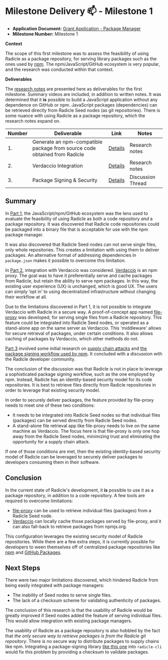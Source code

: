 # Milestone Delivery :mailbox: - Milestone 1

* **Application Document:** [Grant Application - Package Manager](https://radicle.community/t/grant-application-package-manager/3122)
* **Milestone Number:** Milestone 1

**Context**

The scope of this first milestone was to assess the feasibility of using Radicle as a package repository, for serving library packages such as the ones used by [npm](https://npmjs.org). The npm/JavaScript/GitHub ecosystem is very popular, and the research was conducted within that context.

**Deliverables**

The [research notes](./part1-details.md) are presented here as deliverables for the first milestone. Summary videos are included, in addition to written notes. It was determined that it **is** possible to build a JavaScript application without any dependence on GitHub or npm. JavaScript packages (dependencies) can be retrieved directly from Radicle Seed nodes (as git repositories). There is some nuance with using Radicle as a package repository, which the research notes expand on.

| Number | Deliverable | Link | Notes |
| ------------- | ------------- | ------------- |------------- |
| 1. | Generate an npm-compatible package from source code obtained from Radicle | [Details](./part1-details.md) | Research notes |
| 2. | Verdaccio Integration | [Details](./part2-details.md) | Research notes |
| 3. | Package Signing & Security | [Details](https://radicle.community/t/discussion-package-signing-security/3157) | Discussion Thread |

## Summary

In [Part 1](./part1-details.md), the JavaScript/npm/GitHub ecosystem was the lens used to evaluate the feasibility of using Radicle as both a code repository *and* a package repository. It was discovered that Radicle code repositories could be packaged into a binary file that is acceptable for use with the npm package manager.

It was also discovered that Radicle Seed nodes can not serve single files, only whole repositories. This creates a limitation with using them to deliver packages. An alternative format of addressing dependencies in `package.json` makes it possible to overcome this limitation.

In [Part 2](./part2-details.md), integration with Verdaccio was considered. [Verdaccio](https://verdaccio.org/) is an npm proxy. The goal was to have it preferentially serve and cache packages from Radicle, but retain the ability to serve npm packages. In this way, the existing user experience (UX) is unchanged, which is good UX. The users can simply ‘opt in’ to using decentralized infrastructure without changing their workflow at all.

Due to the limitations discovered in Part 1, it is not possible to integrate Verdaccio with Radicle in a secure way. A proof-of-concept app named [file-proxy](https://github.com/christroutner/file-proxy) was developed, for serving single files from a Radicle repository. This feature could be integrated into Radicle Seed nodes, or operated as a stand-alone app on the same server as Verdaccio. This 'middleware' allows for secure retrieval of packages, under certain conditions. It also allows caching of packages by Verdaccio, which other methods do not.

[Part 3](https://radicle.community/t/discussion-package-signing-security/3157) involved some initial research on [supply chain attacks](https://snyk.io/blog/npm-security-preventing-supply-chain-attacks/) and [the package signing workflow used by npm](https://docs.npmjs.com/about-registry-signatures). It concluded with a discussion with the Radicle developer community.

The conclusion of the discussion was that Radicle is not in place to leverage a sophisticated package signing workflow, such as the one employed by npm. Instead, Radicle has an identity-based security model for its code repositories. It is best to retrieve files directly from Radicle repositories in order to leverage that existing security model.

In order to securely deliver packages, the feature provided by file-proxy needs to meet one of these two conditions:
- It needs to be integrated into Radicle Seed nodes so that individual files (packages) can be served directly from Radicle Seed nodes.
- A stand-alone file retrieval app like file-proxy needs to live on the same machine as Verdaccio. The focus here is that file-proxy is only one hop away from the Radicle Seed nodes, minimizing trust and eliminating the opportunity for a supply chain attack.

If one of those conditions are met, then the existing identity-based security model of Radicle can be leveraged to securely deliver packages to developers consuming them in their software.

## Conclusion

In the current state of Radicle's development, it **is** possible to use it as a package repository, in addition to a code repository. A few tools are required to overcome limitations:

- [file-proxy](https://github.com/christroutner/file-proxy) can be used to retrieve individual files (packages) from a Radicle Seed node.
- [Verdaccio](https://verdaccio.org/) can locally cache those packages served by file-proxy, and it can also fall-back to retrieve packages from npmjs.org.

This configuration leverages the existing security model of Radicle repositories. While there are a few extra steps, it is currently possible for developers to ween themselves off of centralized package repositories like [npm](https://npmjs.org) and [GitHub Packages](https://github.com/features/packages).

## Next Steps
There were two major limitations discovered, which hindered Radicle from being easily integrated with package managers:

- The inability of Seed nodes to serve single files.
- The lack of a checksum scheme for validating authenticity of packages.

The conclusion of this research is that the usability of Radicle would be greatly improved if Seed nodes added the feature of serving individual files. This would allow integration with existing package managers.

The usability of Radicle as a package repository is also hobbled by the fact that *the only secure way to retrieve packages is from the Radicle git repository*. There is no secure way to distribute packages to supply chains like npm. Integrating a package-signing library [like this one](https://github.com/47ng/sceau) into `radicle-cli` would fix this problem by providing a checksum to validate packages.

